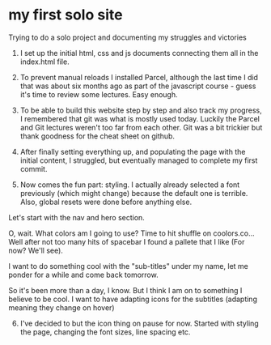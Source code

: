 # my first solo site

Trying to do a solo project and documenting my struggles and victories

1. I set up the initial html, css and js documents connecting them all in the index.html file.

2. To prevent manual reloads I installed Parcel, although the last time I did that was about six months ago as part of the javascript course - guess it's time to review some lectures. Easy enough.

3. To be able to build this website step by step and also track my progress, I remembered that git was what is mostly used today. Luckily the Parcel and Git lectures weren't too far from each other. Git was a bit trickier but thank goodness for the cheat sheet on github.

4. After finally setting everything up, and populating the page with the initial content, I struggled, but eventually managed to complete my first commit.

5. Now comes the fun part: styling. I actually already selected a font previously (which might change) because the default one is terrible. Also, global resets were done before anything else.

Let's start with the nav and hero section.

O, wait. What colors am I going to use? Time to hit shuffle on coolors.co... Well after not too many hits of spacebar I found a pallete that I like (For now? We'll see).

I want to do something cool with the "sub-titles" under my name, let me ponder for a while and come back tomorrow.

So it's been more than a day, I know. But I think I am on to something I believe to be cool. I want to have adapting icons for the subtitles (adapting meaning they change on hover)

6. I've decided to but the icon thing on pause for now. Started with styling the page, changing the font sizes, line spacing etc.
